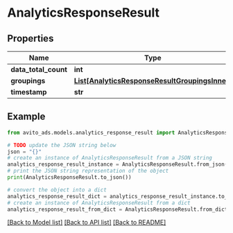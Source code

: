 # AnalyticsResponseResult


## Properties

Name | Type | Description | Notes
------------ | ------------- | ------------- | -------------
**data_total_count** | **int** |  | [optional] 
**groupings** | [**List[AnalyticsResponseResultGroupingsInner]**](AnalyticsResponseResultGroupingsInner.md) |  | [optional] 
**timestamp** | **str** |  | [optional] 

## Example

```python
from avito_ads.models.analytics_response_result import AnalyticsResponseResult

# TODO update the JSON string below
json = "{}"
# create an instance of AnalyticsResponseResult from a JSON string
analytics_response_result_instance = AnalyticsResponseResult.from_json(json)
# print the JSON string representation of the object
print(AnalyticsResponseResult.to_json())

# convert the object into a dict
analytics_response_result_dict = analytics_response_result_instance.to_dict()
# create an instance of AnalyticsResponseResult from a dict
analytics_response_result_from_dict = AnalyticsResponseResult.from_dict(analytics_response_result_dict)
```
[[Back to Model list]](../README.md#documentation-for-models) [[Back to API list]](../README.md#documentation-for-api-endpoints) [[Back to README]](../README.md)


